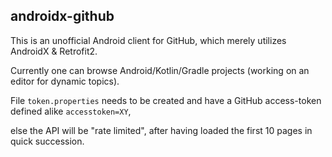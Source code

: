 ## androidx-github

This is an unofficial Android client for GitHub, which merely utilizes AndroidX & Retrofit2.

Currently one can browse Android/Kotlin/Gradle projects (working on an editor for dynamic topics).

File `token.properties` needs to be created and have a GitHub access-token defined alike `accesstoken=XY`,

else the API will be "rate limited", after having loaded the first 10 pages in quick succession.
